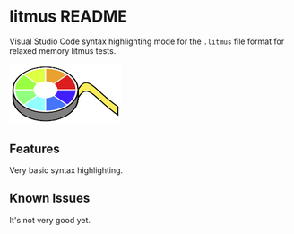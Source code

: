 # litmus README

Visual Studio Code syntax highlighting mode for the `.litmus` file format for relaxed memory litmus tests.

<img src="images/litmus_icon.png" alt="icon" width="200"/>

## Features

Very basic syntax highlighting.

## Known Issues

It's not very good yet.

